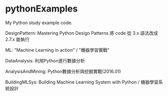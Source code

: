 # pythonExamples
My Python study example code.

DesignPattern:
Mastering Python Design Patterns
將 code 從 3.x 語法改成 2.7.x 能執行

ML:
"Machine Learning in action" / "機器學習實戰"

DataAnalysis:
利用Python進行數據分析

AnalysisAndMining:
Python數據分析與挖掘實戰(2016.01)

BuildingMLSys:
Building Machine Learning System with Python / 機器學習系統設計

